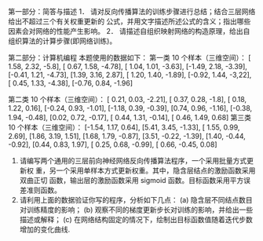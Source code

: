 第一部分：简答与描述
1． 请对反向传播算法的训练步骤进行总结；结合三层网络给出不超过三个有关权重更新的
公式，并用文字描述所述公式的含义；指出哪些因素会对网络的性能产生影响。
2． 请描述自组织映射网络的构造原理，给出自组织算法的计算步骤(即网络训练)。

第二部分：计算机编程
本题使用的数据如下：
第一类 10 个样本（三维空间）：
[ 1.58, 2.32, -5.8], [ 0.67, 1.58, -4.78], [ 1.04, 1.01, -3.63], 
[-1.49, 2.18, -3.39], [-0.41, 1.21, -4.73], [1.39, 3.16, 2.87],
[ 1.20, 1.40, -1.89], [-0.92, 1.44, -3,22], [ 0.45, 1.33, -4.38],
[-0.76, 0.84, -1.96]
 
第二类 10 个样本（三维空间）：
[ 0.21, 0.03, -2.21], [ 0.37, 0.28, -1.8], [ 0.18, 1.22, 0.16], 
[-0.24, 0.93, -1.01], [-1.18, 0.39, -0.39], [0.74, 0.96, -1.16],
[-0.38, 1.94, -0.48], [0.02, 0.72, -0.17], [ 0.44, 1.31, -0.14],
[ 0.46, 1.49, 0.68]
第三类 10 个样本（三维空间）：
[-1.54, 1.17, 0.64], [5.41, 3.45, -1.33], [ 1.55, 0.99, 2.69], 
[1.86, 3.19, 1.51], [1.68, 1.79, -0.87], [3.51, -0.22, -1.39],
[1.40, -0.44, -0.92], [0.44, 0.83, 1.97], [ 0.25, 0.68, -0.99],
[ 0.66, -0.45, 0.08]
1. 请编写两个通用的三层前向神经网络反向传播算法程序，一个采用批量方式更新权
重，另一个采用单样本方式更新权重。其中，隐含层结点的激励函数采用双曲正切
函数，输出层的激励函数采用 sigmoid 函数。目标函数采用平方误差准则函数。
2. 请利用上面的数据验证你写的程序，分析如下几点：
(a) 隐含层不同结点数目对训练精度的影响；
(b) 观察不同的梯度更新步长对训练的影响，并给出一些描述或解释；
(c) 在网络结构固定的情况下，绘制出目标函数值随着迭代步数增加的变化曲线.
